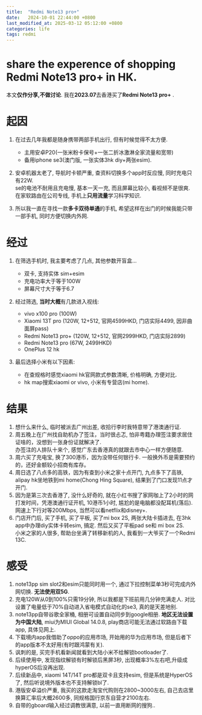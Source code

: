 ```yaml
---
title:  "Redmi Note13 pro+"
date:   2024-10-01 22:44:00 +0800
last_modified_at: 2025-03-12 05:12:00 +0800
categories: life
tags: redmi
---
```


# share the experence of shopping Redmi Note13 pro+ in HK.  


本文**仅作分享,不做讨论**. 我在**2023.07**去香港买了**Redmi Note13 pro+** .

# 起因
1. 在过去几年我都是随身携带两部手机出行, 但有时候觉得不太方便.  
   - 主用安卓P20(一张米粉卡保号+一张二折冰激淋全家流量和宽带)  
   - 备用iphone se3(澳门版, 一张实体3hk diy+两张esim).  

2. 安卓机器太老了, 导航时卡顿严重, 查资料切换多个app时反应慢, 同时充电只有22W.  
se的电池不耐用且充电慢, 基本一天一充, 而且屏幕比较小, 看视频不是很爽.  
在家软路由在公司专线, 手机上**只用流量**学习科学知识.  

3. 所以我一直在寻找一款**多卡双待单通**的手机, 希望这样在出门的时候我能只带一部手机, 同时方便切换内外网.  

# 经过
1. 在筛选手机时, 我主要考虑了几点, 其他参数开盲盒...    
   - 双卡, 支持实体 sim+esim  
   - 充电功率大于等于100W  
   - 屏幕尺寸大于等于6.7  

2. 经过筛选, **当时大概**有几款进入视线:  
   - vivo x100 pro  (100W)
   - Xiaomi 13T pro (120W, 12+512, 官网4599HKD, 门店实际4499, 因非曲面屏pass) 
   - Redmi Note13 pro+ (120W, 12+512, 官网2999HKD, 门店实际2899)  
   - Redmi Note13 pro (67W, 2499HKD)
   - OnePlus 12 hk  

3. 最后选择小米有以下因素:  
   - 在查规格时感觉xiaomi hk官网款式参数清晰, 价格明确, 方便对比.  
   - hk map搜索xiaomi or vivo, 小米有专营店(mi home).  

# 结果
1. 想什么来什么, 临时被派去广州出差, 收拾行李时我特意带了港澳通行证.  
2. 周五晚上在广州找自助机办了签注，当时很忐忑, 怕非粤籍办理签注要求居住证啥的，没想到一张身份证就解决了.  
办签注的人排队十来个, 感觉广东去香港真的就跟去市中心一样方便随意.  
3. 周六买了充电宝, 换了300港币，因为没带任何银行卡. 一般换外币是需要预约的，还好金额较小招商有库存。
4. 周日选了八点多的高铁，因为有查到小米之家十点开门, 九点多下了高铁, alipay hk坐地铁到mi home(Chong Hing Square), 结果到了门口发现11点才开门.  
5. 因为是第三次去香港了, 没什么好奇的, 就在小红书搜了家网咖上了2小时的网打发时间，凭港澳通行证开机, 10港币1小时, 尴尬的是电脑都没配耳机(落后).  
网速上下行对等200Mbps, 当然可以看netflix和disney+.  
6. 门店开门后, 买了手机, 买了平板, 买了mi box 2S, 两张大陆卡插进去, 在3hk app中办理diy实体卡转esim, 搞定. 然后又买了平板pad se和 mi box 2S.  
小米之家的人很多, 帮助台坐满了转移新机的人, 我看到一大爷买了一个Redmi 13C.  

# 感受
1. note13pp sim slot2和esim只能同时用一个, 通过下拉控制菜单3秒可完成内外网切换. **无法使用双5G**.  
2. 充电120W从0到100%只需19分钟, 所以我都是下班前用几分钟充满走人. 对比设置了电量低于70%自动进入省电模式自动化的se3, 真的是天差地别.  
3. note13pp自带谷歌全家桶, 相册可设置自动同步到google相册. **地区无法设置为中国大陆**, miui为MIUI Global 14.0.8, play商店可能无法通过软路由下载app, 具体见网上.  
4. 下载境内app我借助了oppo的应用市场, 开始用的华为应用市场, 但是后者下的app版本不太好用(有时跟鸿蒙有关).  
5. 讽刺的是, 买完手机看新闻就看到大陆小米不给解锁bootloader了.  
6. 后续使用中, 发现指纹解锁有时解锁后黑屏3秒, 出现概率3%左右吧,升级成hyperOS后没再出现.  
7. 后续新品中, xiaomi 14T/14T pro都是双卡且支持esim, 但是系统是HyperOS了, 然后听说境外版本也不支持解锁bl了.  
8. 港版安卓溢价严重, 我买的这款走淘宝代购则在2800~3000左右, 自己去店里换算汇率后大概2600多, 同规格国行京东自营才2100左右.  
9. 自带的gboard输入经过调教很满意, 以前一直用断网的搜狗..
